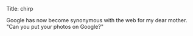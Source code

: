 Title: chirp

Google has now become synonymous with the web for my dear mother. "Can you put your photos on Google?"
